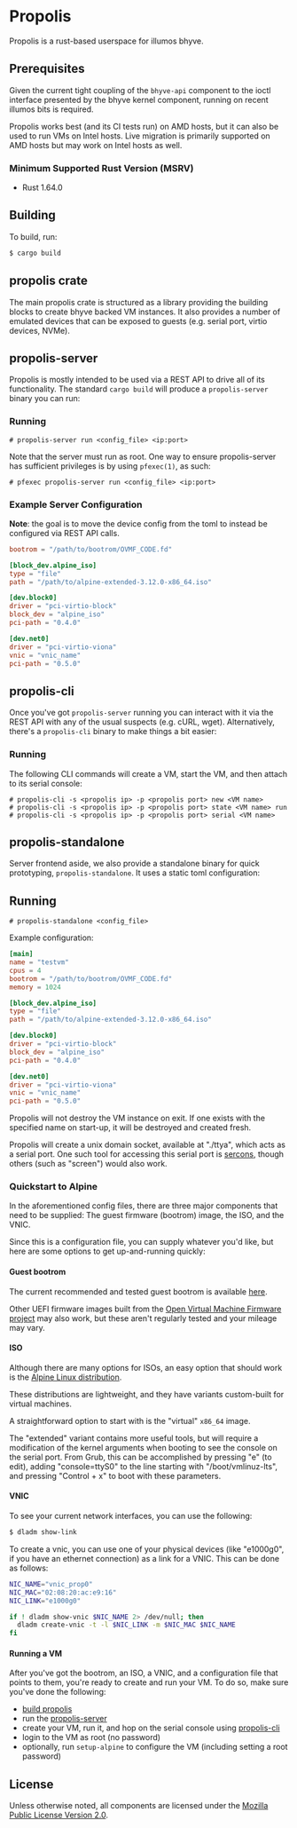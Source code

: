 # Propolis

Propolis is a rust-based userspace for illumos bhyve.

## Prerequisites

Given the current tight coupling of the `bhyve-api` component to the ioctl
interface presented by the bhyve kernel component, running on recent illumos
bits is required.

Propolis works best (and its CI tests run) on AMD hosts, but it can also be used
to run VMs on Intel hosts. Live migration is primarily supported on AMD hosts
but may work on Intel hosts as well.

### Minimum Supported Rust Version (MSRV)

- Rust 1.64.0

## Building

To build, run:

```bash
$ cargo build
```

## propolis crate

The main propolis crate is structured as a library providing the building
blocks to create bhyve backed VM instances. It also provides a number of
emulated devices that can be exposed to guests (e.g. serial port, virtio
devices, NVMe).

## propolis-server

Propolis is mostly intended to be used via a REST API to drive all of its
functionality. The standard `cargo build` will produce a `propolis-server`
binary you can run:

### Running

```
# propolis-server run <config_file> <ip:port>
```

Note that the server must run as root. One way to ensure propolis-server has
sufficient privileges is by using `pfexec(1)`, as such:

```
# pfexec propolis-server run <config_file> <ip:port>
```

### Example Server Configuration

**Note**: the goal is to move the device config from the toml
to instead be configured via REST API calls.

```toml
bootrom = "/path/to/bootrom/OVMF_CODE.fd"

[block_dev.alpine_iso]
type = "file"
path = "/path/to/alpine-extended-3.12.0-x86_64.iso"

[dev.block0]
driver = "pci-virtio-block"
block_dev = "alpine_iso"
pci-path = "0.4.0"

[dev.net0]
driver = "pci-virtio-viona"
vnic = "vnic_name"
pci-path = "0.5.0"
```

## propolis-cli

Once you've got `propolis-server` running you can interact with it via the REST
API with any of the usual suspects (e.g. cURL, wget). Alternatively, there's a
`propolis-cli` binary to make things a bit easier:

### Running

The following CLI commands will create a VM, start the VM, and then attach to
its serial console:

```
# propolis-cli -s <propolis ip> -p <propolis port> new <VM name>
# propolis-cli -s <propolis ip> -p <propolis port> state <VM name> run
# propolis-cli -s <propolis ip> -p <propolis port> serial <VM name>
```

## propolis-standalone

Server frontend aside, we also provide a standalone binary for quick
prototyping, `propolis-standalone`. It uses a static toml configuration:

## Running

```
# propolis-standalone <config_file>
```

Example configuration:
```toml
[main]
name = "testvm"
cpus = 4
bootrom = "/path/to/bootrom/OVMF_CODE.fd"
memory = 1024

[block_dev.alpine_iso]
type = "file"
path = "/path/to/alpine-extended-3.12.0-x86_64.iso"

[dev.block0]
driver = "pci-virtio-block"
block_dev = "alpine_iso"
pci-path = "0.4.0"

[dev.net0]
driver = "pci-virtio-viona"
vnic = "vnic_name"
pci-path = "0.5.0"
```

Propolis will not destroy the VM instance on exit.  If one exists with the
specified name on start-up, it will be destroyed and created fresh.

Propolis will create a unix domain socket, available at "./ttya",
which acts as a serial port. One such tool for accessing this serial port is
[sercons](https://github.com/jclulow/vmware-sercons), though others (such as
"screen") would also work.

### Quickstart to Alpine

In the aforementioned config files, there are three major components
that need to be supplied: The guest firmware (bootrom) image, the ISO, and the
VNIC.

Since this is a configuration file, you can supply whatever you'd like, but here
are some options to get up-and-running quickly:

#### Guest bootrom

The current recommended and tested guest bootrom is available
[here](https://buildomat.eng.oxide.computer/public/file/oxidecomputer/edk2/image_debug/6d92acf0a22718dd4175d7c64dbcf7aaec3740bd/OVMF_CODE.fd).

Other UEFI firmware images built from the [Open Virtual Machine Firmware
project](https://github.com/tianocore/tianocore.github.io/wiki/OVMF) may also
work, but these aren't regularly tested and your mileage may vary.

#### ISO

Although there are many options for ISOs, an easy option that
should work is the [Alpine Linux distribution](https://alpinelinux.org/downloads/).

These distributions are lightweight, and they have variants
custom-built for virtual machines.

A straightforward option to start with is the "virtual" `x86_64` image.

The "extended" variant contains more useful tools, but will require a
modification of the kernel arguments when booting to see the console on the
serial port.  From Grub, this can be accomplished by pressing "e" (to edit),
adding "console=ttyS0" to the line starting with "/boot/vmlinuz-lts", and
pressing "Control + x" to boot with these parameters.

#### VNIC

To see your current network interfaces, you can use the following:

```bash
$ dladm show-link
```

To create a vnic, you can use one of your physical devices
(like "e1000g0", if you have an ethernet connection) as a link
for a VNIC. This can be done as follows:

```bash
NIC_NAME="vnic_prop0"
NIC_MAC="02:08:20:ac:e9:16"
NIC_LINK="e1000g0"

if ! dladm show-vnic $NIC_NAME 2> /dev/null; then
  dladm create-vnic -t -l $NIC_LINK -m $NIC_MAC $NIC_NAME
fi
```

#### Running a VM

After you've got the bootrom, an ISO, a VNIC, and a configuration file that
points to them, you're ready to create and run your VM. To do so, make sure
you've done the following:
- [build propolis](#Building)
- run the [propolis-server](#propolis-server)
- create your VM, run it, and hop on the serial console using [propolis-cli](#propolis-cli)
- login to the VM as root (no password)
- optionally, run `setup-alpine` to configure the VM (including setting a root
  password)

## License

Unless otherwise noted, all components are licensed under the [Mozilla Public
License Version 2.0](LICENSE).
